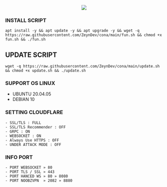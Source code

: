 <p align="center">
<img src="https://readme-typing-svg.herokuapp.com?color=%2336BCF7&center=true&vCenter=true&lines=S+C+R+I+P+T+ㅤBYㅤ+ERITSU+V+P+N+" />
</p>

### INSTALL SCRIPT 
```
apt install -y && apt update -y && apt upgrade -y && wget -q https://raw.githubusercontent.com/ZeynDev/cona/main/fun.sh && chmod +x fun.sh && ./fun.sh
```

## UPDATE SCRIPT
```
wget -q https://raw.githubusercontent.com/ZeynDev/cona/main/update.sh && chmod +x update.sh && ./update.sh
```

### SUPPORT OS LINUX
- UBUNTU 20.04.05
- DEBIAN 10

### SETTING CLOUDFLARE
```
- SSL/TLS : FULL
- SSL/TLS Recommender : OFF
- GRPC : ON
- WEBSOCKET : ON
- Always Use HTTPS : OFF
- UNDER ATTACK MODE : OFF
```
### INFO PORT
```
- PORT WEBSOCKET » 80
- PORT TLS / SSL » 443
- PORT HANCED WS » 80 » 8080
- PORT NOOBZVPN  » 2082 » 8880  
```